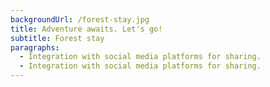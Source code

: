 ```yaml
---
backgroundUrl: /forest-stay.jpg
title: Adventure awaits. Let's go!
subtitle: Forest stay
paragraphs:
  - Integration with social media platforms for sharing.
  - Integration with social media platforms for sharing.
---
```

